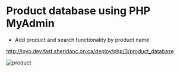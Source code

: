 # Product database using PHP MyAdmin 

* Add product and search functionality by product name

http://joyo.dev.fast.sheridanc.on.ca/deploy/php/3/product_database

![product](https://user-images.githubusercontent.com/29807797/39890900-3c4e58ec-546a-11e8-9723-5b91edb4063b.gif)
